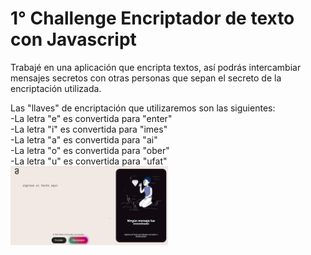 # 1° Challenge Encriptador de texto con Javascript

<p> Trabajé en una aplicación que encripta textos, así podrás intercambiar mensajes secretos con otras personas que sepan el secreto de la encriptación utilizada.</p>

<p> Las "llaves" de encriptación que utilizaremos son las siguientes:<br>
-La letra "e" es convertida para "enter" <br>
-La letra "i" es convertida para "imes" <br>
-La letra "a" es convertida para "ai"<br>
-La letra "o" es convertida para "ober" <br>
-La letra "u" es convertida para "ufat"<br>

<img src="https://github.com/IIDarkTexII/1-Challenge-Alura/blob/main/IMG/Inicial.png" width="50%" height= "50%">
